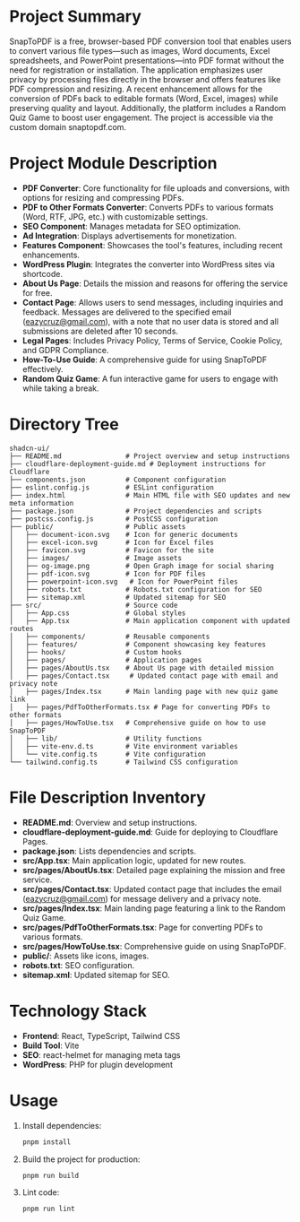 # Project Summary
SnapToPDF is a free, browser-based PDF conversion tool that enables users to convert various file types—such as images, Word documents, Excel spreadsheets, and PowerPoint presentations—into PDF format without the need for registration or installation. The application emphasizes user privacy by processing files directly in the browser and offers features like PDF compression and resizing. A recent enhancement allows for the conversion of PDFs back to editable formats (Word, Excel, images) while preserving quality and layout. Additionally, the platform includes a Random Quiz Game to boost user engagement. The project is accessible via the custom domain snaptopdf.com.

# Project Module Description
- **PDF Converter**: Core functionality for file uploads and conversions, with options for resizing and compressing PDFs.
- **PDF to Other Formats Converter**: Converts PDFs to various formats (Word, RTF, JPG, etc.) with customizable settings.
- **SEO Component**: Manages metadata for SEO optimization.
- **Ad Integration**: Displays advertisements for monetization.
- **Features Component**: Showcases the tool's features, including recent enhancements.
- **WordPress Plugin**: Integrates the converter into WordPress sites via shortcode.
- **About Us Page**: Details the mission and reasons for offering the service for free.
- **Contact Page**: Allows users to send messages, including inquiries and feedback. Messages are delivered to the specified email (eazycruz@gmail.com), with a note that no user data is stored and all submissions are deleted after 10 seconds.
- **Legal Pages**: Includes Privacy Policy, Terms of Service, Cookie Policy, and GDPR Compliance.
- **How-To-Use Guide**: A comprehensive guide for using SnapToPDF effectively.
- **Random Quiz Game**: A fun interactive game for users to engage with while taking a break.

# Directory Tree
```
shadcn-ui/
├── README.md                # Project overview and setup instructions
├── cloudflare-deployment-guide.md # Deployment instructions for Cloudflare
├── components.json          # Component configuration
├── eslint.config.js         # ESLint configuration
├── index.html               # Main HTML file with SEO updates and new meta information
├── package.json             # Project dependencies and scripts
├── postcss.config.js        # PostCSS configuration
├── public/                  # Public assets
│   ├── document-icon.svg    # Icon for generic documents
│   ├── excel-icon.svg       # Icon for Excel files
│   ├── favicon.svg          # Favicon for the site
│   ├── images/              # Image assets
│   ├── og-image.png         # Open Graph image for social sharing
│   ├── pdf-icon.svg         # Icon for PDF files
│   ├── powerpoint-icon.svg   # Icon for PowerPoint files
│   ├── robots.txt           # Robots.txt configuration for SEO
│   ├── sitemap.xml          # Updated sitemap for SEO
├── src/                     # Source code
│   ├── App.css              # Global styles
│   ├── App.tsx              # Main application component with updated routes
│   ├── components/          # Reusable components
│   ├── features/            # Component showcasing key features
│   ├── hooks/               # Custom hooks
│   ├── pages/               # Application pages
│   ├── pages/AboutUs.tsx    # About Us page with detailed mission
│   ├── pages/Contact.tsx     # Updated contact page with email and privacy note
│   ├── pages/Index.tsx      # Main landing page with new quiz game link
│   ├── pages/PdfToOtherFormats.tsx # Page for converting PDFs to other formats
│   ├── pages/HowToUse.tsx   # Comprehensive guide on how to use SnapToPDF
│   ├── lib/                 # Utility functions
│   ├── vite-env.d.ts        # Vite environment variables
│   └── vite.config.ts       # Vite configuration
└── tailwind.config.ts       # Tailwind CSS configuration
```

# File Description Inventory
- **README.md**: Overview and setup instructions.
- **cloudflare-deployment-guide.md**: Guide for deploying to Cloudflare Pages.
- **package.json**: Lists dependencies and scripts.
- **src/App.tsx**: Main application logic, updated for new routes.
- **src/pages/AboutUs.tsx**: Detailed page explaining the mission and free service.
- **src/pages/Contact.tsx**: Updated contact page that includes the email (eazycruz@gmail.com) for message delivery and a privacy note.
- **src/pages/Index.tsx**: Main landing page featuring a link to the Random Quiz Game.
- **src/pages/PdfToOtherFormats.tsx**: Page for converting PDFs to various formats.
- **src/pages/HowToUse.tsx**: Comprehensive guide on using SnapToPDF.
- **public/**: Assets like icons, images.
- **robots.txt**: SEO configuration.
- **sitemap.xml**: Updated sitemap for SEO.

# Technology Stack
- **Frontend**: React, TypeScript, Tailwind CSS
- **Build Tool**: Vite
- **SEO**: react-helmet for managing meta tags
- **WordPress**: PHP for plugin development

# Usage
1. Install dependencies:
   ```bash
   pnpm install
   ```
2. Build the project for production:
   ```bash
   pnpm run build
   ```
3. Lint code:
   ```bash
   pnpm run lint
   ```
